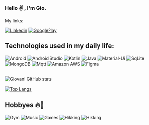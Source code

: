 ### Hello ✌️ , I'm Gio. 

My links:

[![Linkedin](https://img.shields.io/badge/LinkedIn-0077B5?style=for-the-badge&logo=linkedin&logoColor=white)](https://www.linkedin.com/in/giovani-colombarolli/)
[![GooglePlay](https://img.shields.io/badge/Google_Play-414141?style=for-the-badge&logo=google-play&logoColor=white)]()


## Technologies used in my daily life:
<div style="display: inline_block">
  <img align="center" alt="Android" src="https://img.shields.io/badge/Android-3DDC84.svg?style=for-the-badge&logo=Android&logoColor=white" />
  <img align="center" alt="Android Studio" src="https://img.shields.io/badge/Android_Studio-3DDC84?style=for-the-badge&logo=android-studio&logoColor=white" />
  <img align="center" alt="Kotlin" src="https://img.shields.io/badge/Kotlin-7F52FF.svg?style=for-the-badge&logo=Kotlin&logoColor=white" />
  <img align="center" alt="Java" src="https://img.shields.io/badge/Java-ED8B00?style=for-the-badge&logo=openjdk&logoColor=white" />
  <img align="center" alt="Material-Ui" src="https://img.shields.io/badge/Material--UI-0081CB?style=for-the-badge&logo=material-ui&logoColor=white" />
  <img align="center" alt="SqLite" src="https://img.shields.io/badge/SQLite-07405E?style=for-the-badge&logo=sqlite&logoColor=white" />
  <img align="center" alt="MongoDB" src="https://img.shields.io/badge/MongoDB-4EA94B?style=for-the-badge&logo=mongodb&logoColor=white" />
  <img align="center" alt="Mqtt" src="https://img.shields.io/badge/MQTT-660066.svg?style=for-the-badge&logo=MQTT&logoColor=white" />
  <img align="center" alt="Amazon AWS" src="https://img.shields.io/badge/Amazon_AWS-FF9900?style=for-the-badge&logo=amazonaws&logoColor=white" />
  <img align="center" alt="Figma" src="https://img.shields.io/badge/Figma-F24E1E?style=for-the-badge&logo=figma&logoColor=white" />
  <br>
  <br>

  ![Giovani GitHub stats](https://github-readme-stats.vercel.app/api?username=giocolombarolli&show_icons=true&theme=tokyonight)
  <br>
  <br>
  [![Top Langs](https://github-readme-stats.vercel.app/api/top-langs/?username=giocolombarolli&layout=compact&theme=radical)](https://github.com/giocolombarolli/github-readme-stats)

## Hobbyes 🔥🚀
<div style="display: inline_block">
  
  <img align="center" alt="Gym" src="https://img.shields.io/badge/🏋️‍♂️-GYM-1511E0.svg?style=for-the-badge" />
  <img align="center" alt="Music" src="https://img.shields.io/badge/🎸-Music-e31945.svg?style=for-the-badge" />
  <img align="center" alt="Games" src="https://img.shields.io/badge/🧙‍♂️-Games-6f6ac2.svg?style=for-the-badge" />
  <img align="center" alt="Hikking" src="https://img.shields.io/badge/🏃‍♂️-Hikking-FFFF00.svg?style=for-the-badge" />
  <img align="center" alt="Hikking" src="https://img.shields.io/badge/📜-Study-C5A5E0.svg?style=for-the-badge" />
</div><br/>
